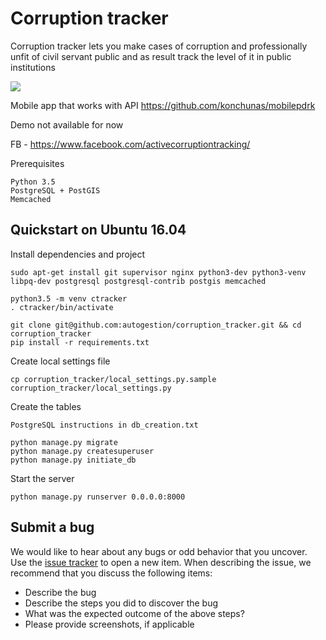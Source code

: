 # Corruption tracker

Corruption tracker lets you make cases of corruption and professionally unfit of civil servant public
and as result track the level of it in public institutions

![](http://i.imgur.com/zAMVod3.png)

Mobile app that works with API https://github.com/konchunas/mobilepdrk

Demo not available for now

FB - https://www.facebook.com/activecorruptiontracking/

Prerequisites

    Python 3.5
    PostgreSQL + PostGIS
    Memcached

## Quickstart on Ubuntu 16.04

Install dependencies and project

    sudo apt-get install git supervisor nginx python3-dev python3-venv libpq-dev postgresql postgresql-contrib postgis memcached

    python3.5 -m venv ctracker
    . ctracker/bin/activate

    git clone git@github.com:autogestion/corruption_tracker.git && cd corruption_tracker
    pip install -r requirements.txt

Create local settings file

    cp corruption_tracker/local_settings.py.sample  corruption_tracker/local_settings.py

Create the tables

    PostgreSQL instructions in db_creation.txt

    python manage.py migrate
    python manage.py createsuperuser
    python manage.py initiate_db

Start the server

    python manage.py runserver 0.0.0.0:8000

## Submit a bug

We would like to hear about any bugs or odd behavior that you uncover. Use the [issue tracker](../../issues/) to open a new item. When describing the issue, we recommend that you discuss the following items:

  * Describe the bug
  * Describe the steps you did to discover the bug
  * What was the expected outcome of the above steps?
  * Please provide screenshots, if applicable     

